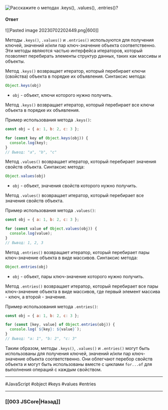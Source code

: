 ![Расскажите о методах `.keys()`, `.values()`, `.entries()`?](https://youtu.be/OA63L1eQ6pA?t=127)

#### Ответ

![[Pasted image 20230702202449.png|600]]

Методы `.keys()`, `.values()` и `.entries()` используются для получения ключей, значений и/или пар ключ-значение объекта соответственно. Эти методы являются частью интерфейса итераторов, который позволяет перебирать элементы структур данных, таких как массивы и объекты.

Метод `.keys()` возвращает итератор, который перебирает ключи (свойства) объекта в порядке их объявления. Синтаксис метода:

```javascript
Object.keys(obj)
```
- `obj` - объект, ключи которого нужно получить.

Метод `.keys()` возвращает итератор, который перебирает все ключи объекта в порядке их объявления.

Пример использования метода `.keys()`:

```javascript
const obj = { a: 1, b: 2, c: 3 };

for (const key of Object.keys(obj)) {
  console.log(key);
}
// Вывод: "a", "b", "c"
```

Метод `.values()` возвращает итератор, который перебирает значения свойств объекта. Синтаксис метода:

```javascript
Object.values(obj)
```
- `obj` - объект, значения свойств которого нужно получить.

Метод `.values()` возвращает итератор, который перебирает все значения свойств объекта.

Пример использования метода `.values()`:

```javascript
const obj = { a: 1, b: 2, c: 3 };

for (const value of Object.values(obj)) {
  console.log(value);
}
// Вывод: 1, 2, 3
```

Метод `.entries()` возвращает итератор, который перебирает пары ключ-значение объекта в виде массивов. Синтаксис метода:

```javascript
Object.entries(obj)
```
- `obj` - объект, пары ключ-значение которого нужно получить.

Метод `.entries()` возвращает итератор, который перебирает все пары ключ-значение объекта в виде массивов, где первый элемент массива - ключ, а второй - значение.

Пример использования метода `.entries()`:

```javascript
const obj = { a: 1, b: 2, c: 3 };

for (const [key, value] of Object.entries(obj)) {
  console.log(`${key}: ${value}`);
}
// Вывод: "a: 1", "b: 2", "c: 3"
```

Таким образом, методы `.keys()`, `.values()` и `.entries()` могут быть использованы для получения ключей, значений и/или пар ключ-значение объекта соответственно. Они облегчают перебор свойств объекта и могут быть использованы вместе с циклами `for...of` для выполнения операций с каждым свойством.

___
 #JavaScript #object #keys #values #entries 

___

### [[003 JSCore|Назад]]